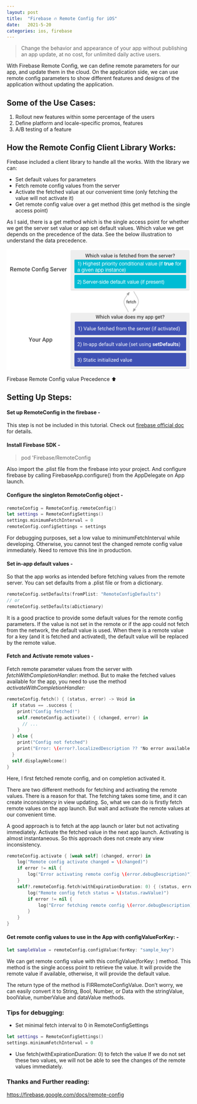 ```yaml
---
layout: post
title:  "Firebase 🔥 Remote Config for iOS"
date:   2021-5-20
categories: ios, firebase
---
```


> Change the behavior and appearance of your app without publishing an app update, at no cost, for unlimited daily active users.

With Firebase Remote Config, we can define remote parameters for our app, and update them in the cloud. On the application side, we can use remote config parameters to show different features and designs of the application without updating the application.


## Some of the Use Cases:
1. Rollout new features within some percentage of the users
2. Define platform and locale-specific promos, features
3. A/B testing of a feature


## How the Remote Config Client Library Works:
Firebase included a client library to handle all the works. With the library we can:
- Set default values for parameters
- Fetch remote config values from the server
- Activate the fetched value at our convenient time (only fetching the value will not activate it)
- Get remote config value over a get method (this get method is the single access point)

As I said, there is a get method which is the single access point for whether we get the server set value or app set default values. Which value we get depends on the precedence of the data. See the below illustration to understand the data precedence.


![Image of Firebase Remote Config Data Precedence](/assets/remoteconfig.png)

Firebase Remote Config value Precedence ⬆️


## Setting Up Steps:

#### Set up RemoteConfig in the firebase -
This step is not be included in this tutorial. Check out [firebase official doc](https://firebase.google.com/docs/remote-config) for details.

#### Install Firebase SDK -
> pod 'Firebase/RemoteConfig

Also import the .plist file from the firebase into your project. And configure firebase by calling FirebaseApp.configure() from the AppDelegate on App launch.

#### Configure the singleton RemoteConfig object -

```swift
remoteConfig = RemoteConfig.remoteConfig()
let settings = RemoteConfigSettings()
settings.minimumFetchInterval = 0
remoteConfig.configSettings = settings
```

For debugging purposes, set a low value to minimumFetchInterval while developing. Otherwise, you cannot test the changed remote config value immediately. Need to remove this line in production.

#### Set in-app default values -

So that the app works as intended before fetching values from the remote server. You can set defaults from a .plist file or from a dictionary.

```swift
remoteConfig.setDefaults(fromPlist: "RemoteConfigDefaults")
// or
remoteConfig.setDefaults(aDictionary)
```

It is a good practice to provide some default values for the remote config parameters. If the value is not set in the remote or if the app could not fetch from the network, the default value is used. When there is a remote value for a key (and it is fetched and activated), the default value will be replaced by the remote value.

#### Fetch and Activate remote values -

Fetch remote parameter values from the server with _fetchWithCompletionHandler:_ method. But to make the fetched values available for the app, you need to use the method _activateWithCompletionHandler:_

```swift
remoteConfig.fetch() { (status, error) -> Void in
  if status == .success {
    print("Config fetched!")
    self.remoteConfig.activate() { (changed, error) in
      // ...
    }
  } else {
    print("Config not fetched")
    print("Error: \(error?.localizedDescription ?? "No error available.")")
  }
  self.displayWelcome()
}
```

Here, I first fetched remote config, and on completion activated it.

There are two different methods for fetching and activating the remote values. There is a reason for that. The fetching takes some time, and it can create inconsistency in view updating. So, what we can do is firstly fetch remote values on the app launch. But wait and activate the remote values at our convenient time.

A good approach is to fetch at the app launch or later but not activating immediately. Activate the fetched value in the next app launch. Activating is almost instantaneous. So this approach does not create any view inconsistency.

```swift
remoteConfig.activate { [weak self] (changed, error) in
    log("Remote config activate changed = \(changed)")
    if error != nil {
        log("Error activating remote config \(error.debugDescription)")
    }
    self?.remoteConfig.fetch(withExpirationDuration: 0) { (status, error) in
        log("Remote config fetch status = \(status.rawValue)")
        if error != nil {
            log("Error fetching remote config \(error.debugDescription)")
        }
    }
}
```

#### Get remote config values to use in the App with configValueForKey: -

```swift
let sampleValue = remoteConfig.configValue(forKey: "sample_key")
```

We can get remote config value with this configValue(forKey: ) method. This method is the single access point to retrieve the value. It will provide the remote value if available, otherwise, it will provide the default value.

The return type of the method is FIRRemoteConfigValue. Don’t worry, we can easily convert it to String, Bool, Number, or Data with the stringValue, boolValue, numberValue and dataValue methods.


### Tips for debugging:
- Set minimal fetch interval to 0 in RemoteConfigSettings

```swift
let settings = RemoteConfigSettings()
settings.minimumFetchInterval = 0
```

- Use fetch(withExpirationDuration: 0) to fetch the value
If we do not set these two values, we will not be able to see the changes of the remote values immediately.

### Thanks and Further reading:
<https://firebase.google.com/docs/remote-config>
